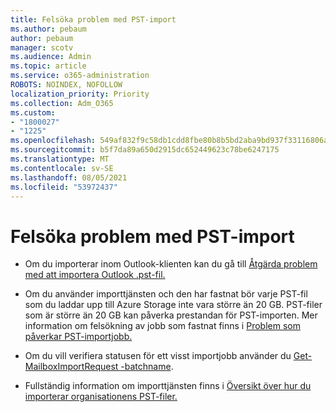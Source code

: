 ```yaml
---
title: Felsöka problem med PST-import
ms.author: pebaum
author: pebaum
manager: scotv
ms.audience: Admin
ms.topic: article
ms.service: o365-administration
ROBOTS: NOINDEX, NOFOLLOW
localization_priority: Priority
ms.collection: Adm_O365
ms.custom:
- "1800027"
- "1225"
ms.openlocfilehash: 549af832f9c58db1cdd8fbe80b8b5bd2aba9bd937f33116806a9391cbc9a5d4c
ms.sourcegitcommit: b5f7da89a650d2915dc652449623c78be6247175
ms.translationtype: MT
ms.contentlocale: sv-SE
ms.lasthandoff: 08/05/2021
ms.locfileid: "53972437"
---
```

# <a name="troubleshooting-pst-import-issues"></a>Felsöka problem med PST-import

- Om du importerar inom Outlook-klienten kan du gå till [Åtgärda problem med att importera Outlook .pst-fil.](https://support.office.com/article/Fix-problems-importing-an-Outlook-pst-file-2d2e50dc-5c36-4ab2-ab50-f1be733b3d6e)

- Om du använder importtjänsten och den har fastnat bör varje PST-fil som du laddar upp till Azure Storage inte vara större än 20 GB. PST-filer som är större än 20 GB kan påverka prestandan för PST-importen. Mer information om felsökning av jobb som fastnat finns i [Problem som påverkar PST-importjobb.](https://docs.microsoft.com/office365/troubleshoot/pst-import-service/issues-with-pst-import-job)

- Om du vill verifiera statusen för ett visst importjobb använder du [Get-MailboxImportRequest -batchname](https://docs.microsoft.com/powershell/module/exchange/mailboxes/get-mailboximportrequest).

- Fullständig information om importtjänsten finns i [Översikt över hur du importerar organisationens PST-filer.](https://docs.microsoft.com/microsoft-365/compliance/importing-pst-files-to-office-365?view=o365-worldwide)
